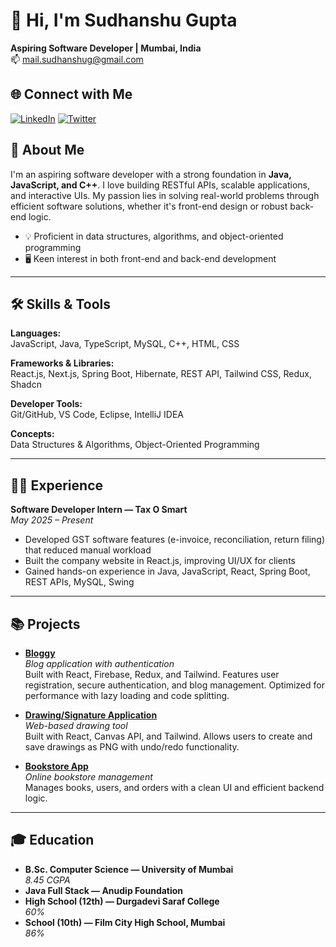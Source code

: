 # 👋 Hi, I'm Sudhanshu Gupta

**Aspiring Software Developer | Mumbai, India**  
📫 mail.sudhanshug@gmail.com 

## 🌐 Connect with Me

[![LinkedIn](https://img.shields.io/badge/LinkedIn-blue?logo=linkedin)](https://www.linkedin.com/in/sudhanshu-gupta-devloper)
[![Twitter](https://img.shields.io/badge/Twitter-1DA1F2?logo=twitter&logoColor=white)](https://x.com/sudhanshu_code)


## 🚀 About Me

I'm an aspiring software developer with a strong foundation in **Java, JavaScript, and C++**. I love building RESTful APIs, scalable applications, and interactive UIs. My passion lies in solving real-world problems through efficient software solutions, whether it's front-end design or robust back-end logic.

- 💡 Proficient in data structures, algorithms, and object-oriented programming
- 🖥️ Keen interest in both front-end and back-end development

---

## 🛠️ Skills & Tools

**Languages:**  
JavaScript, Java, TypeScript, MySQL, C++, HTML, CSS

**Frameworks & Libraries:**  
React.js, Next.js, Spring Boot, Hibernate, REST API, Tailwind CSS, Redux, Shadcn

**Developer Tools:**  
Git/GitHub, VS Code, Eclipse, IntelliJ IDEA

**Concepts:**  
Data Structures & Algorithms, Object-Oriented Programming

---

## 👨‍💻 Experience

**Software Developer Intern — Tax O Smart**  
*May 2025 – Present*  
- Developed GST software features (e-invoice, reconciliation, return filing) that reduced manual workload  
- Built the company website in React.js, improving UI/UX for clients  
- Gained hands-on experience in Java, JavaScript, React, Spring Boot, REST APIs, MySQL, Swing

---

## 📚 Projects

- [**Bloggy**](https://github.com/Sudhanshu-code/bloggy)  
  *Blog application with authentication*  
  Built with React, Firebase, Redux, and Tailwind. Features user registration, secure authentication, and blog management. Optimized for performance with lazy loading and code splitting.

- [**Drawing/Signature Application**](https://github.com/Sudhanshu-code/react-table)  
  *Web-based drawing tool*  
  Built with React, Canvas API, and Tailwind. Allows users to create and save drawings as PNG with undo/redo functionality.

- [**Bookstore App**](https://github.com/Sudhanshu-code/bookstore-app)  
  *Online bookstore management*  
  Manages books, users, and orders with a clean UI and efficient backend logic.

---

## 🎓 Education

- **B.Sc. Computer Science — University of Mumbai**  
  *8.45 CGPA*
- **Java Full Stack — Anudip Foundation**
- **High School (12th) — Durgadevi Saraf College**  
  *60%*
- **School (10th) — Film City High School, Mumbai**  
  *86%*


<!-- Optional: GitHub Stats Section -->
<!--
## 🏆 GitHub Stats

![Sudhanshu-code's GitHub Stats](https://github-readme-stats.vercel.app/api?username=Sudhanshu-code&show_icons=true&theme=radical)
![GitHub Streak](https://streak-stats.demolab.com/?user=Sudhanshu-code&theme=radical)
-->

<!-- Add a personal touch, favorite quote, or fun fact here if you wish! -->
